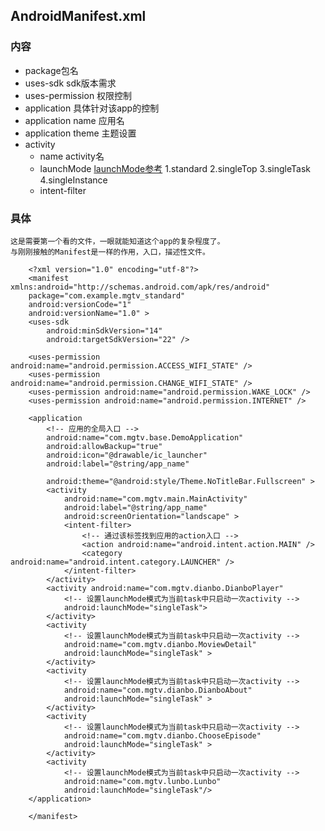 ## AndroidManifest.xml

### 内容
* package包名
* uses-sdk sdk版本需求
* uses-permission 权限控制
* application 具体针对该app的控制
* application name 应用名
* application theme 主题设置
* activity
    * name activity名
    * launchMode [launchMode参考](http://blog.csdn.net/liuhe688/article/details/6754323)
          1.standard
          2.singleTop
          3.singleTask
          4.singleInstance
    * intent-filter

### 具体

    这是需要第一个看的文件，一眼就能知道这个app的复杂程度了。
    与刚刚接触的Manifest是一样的作用，入口，描述性文件。
```
    <?xml version="1.0" encoding="utf-8"?>
    <manifest xmlns:android="http://schemas.android.com/apk/res/android"
    package="com.example.mgtv_standard"
    android:versionCode="1"
    android:versionName="1.0" >
    <uses-sdk
        android:minSdkVersion="14"
        android:targetSdkVersion="22" />

    <uses-permission android:name="android.permission.ACCESS_WIFI_STATE" />
    <uses-permission android:name="android.permission.CHANGE_WIFI_STATE" />
    <uses-permission android:name="android.permission.WAKE_LOCK" />
    <uses-permission android:name="android.permission.INTERNET" />

    <application
        <!-- 应用的全局入口 -->
        android:name="com.mgtv.base.DemoApplication"
        android:allowBackup="true"
        android:icon="@drawable/ic_launcher"
        android:label="@string/app_name"

        android:theme="@android:style/Theme.NoTitleBar.Fullscreen" >
        <activity
            android:name="com.mgtv.main.MainActivity"
            android:label="@string/app_name"
            android:screenOrientation="landscape" >
            <intent-filter>
                <!-- 通过该标签找到应用的action入口 -->
                <action android:name="android.intent.action.MAIN" />
                <category android:name="android.intent.category.LAUNCHER" />
            </intent-filter>
        </activity>
        <activity android:name="com.mgtv.dianbo.DianboPlayer"
            <!-- 设置launchMode模式为当前task中只启动一次activity -->
            android:launchMode="singleTask">
        </activity>
        <activity
            <!-- 设置launchMode模式为当前task中只启动一次activity -->
            android:name="com.mgtv.dianbo.MoviewDetail"
            android:launchMode="singleTask" >
        </activity>
        <activity
            <!-- 设置launchMode模式为当前task中只启动一次activity -->
            android:name="com.mgtv.dianbo.DianboAbout"
            android:launchMode="singleTask" >
        </activity>
        <activity
            <!-- 设置launchMode模式为当前task中只启动一次activity -->
            android:name="com.mgtv.dianbo.ChooseEpisode"
            android:launchMode="singleTask" >
        </activity>
        <activity
            <!-- 设置launchMode模式为当前task中只启动一次activity -->
            android:name="com.mgtv.lunbo.Lunbo"
            android:launchMode="singleTask"/>
    </application>

    </manifest>
```
